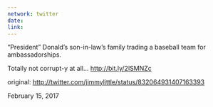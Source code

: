 ```yaml
---
network: twitter
date:
link:
---
```

“President” Donald’s son-in-law’s family trading a baseball team for ambassadorships.

Totally not corrupt-y at all… http://bit.ly/2lSMNZc 

original: http://twitter.com/jimmylittle/status/832064931407163393 

February 15, 2017